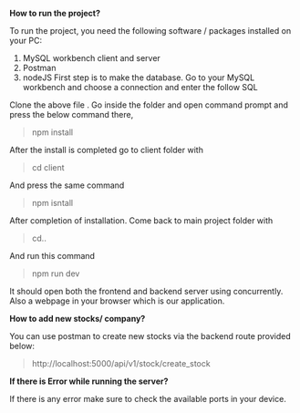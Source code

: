 **How to run the project?**

To run the project, you need the following software / packages installed on your PC:
1.	MySQL workbench client and server
2.	Postman
3.	nodeJS
First step is to make the database. Go to your MySQL workbench and choose a connection and enter the follow SQL
 
Clone the above file . Go inside the folder and open command prompt and press the below command there,
> npm install
 
After the install is completed go to client folder with 
 > cd client
 
And press the same command
 > npm isntall
 
After completion of installation. Come back to main project folder with 
 > cd..
 
 And run this command
 
 >npm run dev
 
It should open both the frontend and backend server using concurrently. Also a webpage in your browser which is our application.

**How to add new stocks/ company?**

You can use postman to create new stocks via the backend route provided below:

>http://localhost:5000/api/v1/stock/create_stock

**If there is Error while running the server?**

If there is any error make sure to check the available ports in your device.
